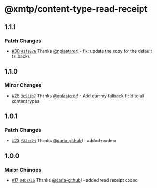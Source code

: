 # @xmtp/content-type-read-receipt

## 1.1.1

### Patch Changes

- [#30](https://github.com/xmtp/xmtp-js-content-types/pull/30) [`41fe976`](https://github.com/xmtp/xmtp-js-content-types/commit/41fe976c009af8daa415e29b6820166675a8c77b) Thanks [@nplasterer](https://github.com/nplasterer)! - fix: update the copy for the default fallbacks

## 1.1.0

### Minor Changes

- [#25](https://github.com/xmtp/xmtp-js-content-types/pull/25) [`3c531b7`](https://github.com/xmtp/xmtp-js-content-types/commit/3c531b7dc057a9f7907a9289a0a35f0da3a48e44) Thanks [@nplasterer](https://github.com/nplasterer)! - Add dummy fallback field to all content types

## 1.0.1

### Patch Changes

- [#23](https://github.com/xmtp/xmtp-js-content-types/pull/23) [`f22ee24`](https://github.com/xmtp/xmtp-js-content-types/commit/f22ee24a4249639a0c4ed23daf9beee95236e01a) Thanks [@daria-github](https://github.com/daria-github)! - added readme

## 1.0.0

### Major Changes

- [#17](https://github.com/xmtp/xmtp-js-content-types/pull/17) [`04b775b`](https://github.com/xmtp/xmtp-js-content-types/commit/04b775bc6e330f45b65b418cb191abbc66abf76e) Thanks [@daria-github](https://github.com/daria-github)! - added read receipt codec
